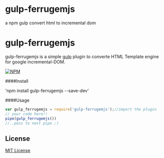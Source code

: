 # gulp-ferrugemjs
a npm gulp convert html to incremental dom




# gulp-ferrugemjs
gulp-ferrugemjs is a simple [gulp](https://github.com/wearefractal/gulp) plugin to converte HTML Template engine for google incremental-DOM.

[![NPM](https://nodei.co/npm/gulp-ferrugemjs.png?downloads=true&downloadRank=true&stars=true)](https://nodei.co/npm/gulp-ferrugemjs/)

####Install

'npm install gulp-ferrugemjs --save-dev'

####Usage

```js
var gulp_ferrugemjs = require('gulp-ferrugemjs');//import the plugin
// your code here!!
pipe(gulp_ferrugemjs())
//..pass to next pipe ;)
```

## License

[MIT License](http://en.wikipedia.org/wiki/MIT_License)

